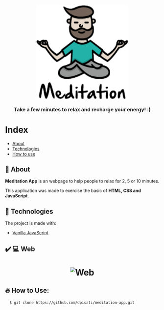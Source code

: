 <h3 align="center">
    <img alt="Logo" title="#logo" width="300px" src=".github/logo.png">
    <br><br>
    <b>Take a few minutes to relax and recharge your energy! :)</b>  
    <br>
</h3>

# Index

- [About](#about)
- [Technologies](#technologies)
- [How to use](#how-to-use)

<a id="about"></a>

## :bookmark: About

<strong>Meditation App</strong> is an webpage to help people to relax for 2, 5 or 10 minutes.

This application was made to exercise the basic of <strong>HTML, CSS and JavaScript</strong>.

<a id="technologies"></a>

## :rocket: Technologies

The project is made with:

- [Vanilla JavaScript](https://www.javascript.com/)

## :heavy_check_mark: :computer: Web

<h1 align="center">
    <img alt="Web" src=".github/meditation.gif" width="900px">
</h1>


<a id="how-to-use"></a>

## :fire: How to Use:

```sh
  $ git clone https://github.com/dpisati/meditation-app.git

```
